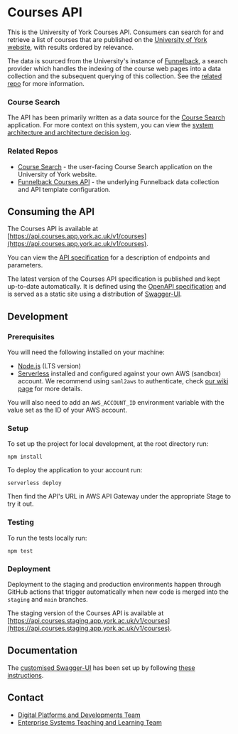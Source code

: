 # Courses API

This is the University of York Courses API. Consumers can search for and retrieve a list of courses that are published on the [University of York website](https://www.york.ac.uk), with results ordered by relevance.

The data is sourced from the University's instance of [Funnelback](https://www.funnelback.com/home), a search provider which handles the indexing of the course web pages into a data collection and the subsequent querying of this collection. See the [related repo](https://github.com/university-of-york/uoy-config-funnelback-courses) for more information.

### Course Search

The API has been primarily written as a data source for the [Course Search](https://github.com/university-of-york/uoy-app-course-search) application. For more context on this system, you can view the [system architecture and architecture decision log](https://github.com/university-of-york/uoy-app-course-search/wiki).

### Related Repos

- [Course Search](https://github.com/university-of-york/uoy-app-course-search) - the user-facing Course Search application on the University of York website.
- [Funnelback Courses API](https://github.com/university-of-york/uoy-config-funnelback-courses) - the underlying Funnelback data collection and API template configuration.

## Consuming the API

The Courses API is available at [https://api.courses.app.york.ac.uk/v1/courses](https://api.courses.app.york.ac.uk/v1/courses).

You can view the [API specification](https://university-of-york.github.io/uoy-api-courses/) for a description of endpoints and parameters.

The latest version of the Courses API specification is published and kept up-to-date automatically. It is defined using the [OpenAPI specification](https://swagger.io/docs/specification/about/) and is served as a static site using a distribution of [Swagger-UI](https://github.com/swagger-api/swagger-ui/tree/master/dist).

## Development

### Prerequisites

You will need the following installed on your machine:

- [Node.js](https://nodejs.org/en/download/) (LTS version)
- [Serverless](https://www.serverless.com/framework/docs/providers/aws/guide/installation/) installed and configured against your own AWS (sandbox) account. We recommend using `saml2aws` to authenticate, check [our wiki page](https://wiki.york.ac.uk/display/AWS/2.+Command+Line+Access) for more details.

You will also need to add an `AWS_ACCOUNT_ID` environment variable with the value set as the ID of your AWS account.

### Setup

To set up the project for local development, at the root directory run:

```
npm install
```

To deploy the application to your account run:

```
serverless deploy
```

Then find the API's URL in AWS API Gateway under the appropriate Stage to try it out.

### Testing

To run the tests locally run:

```
npm test
```

### Deployment

Deployment to the staging and production environments happen through GitHub actions that trigger automatically when new code is merged into the `staging` and `main` branches.

The staging version of the Courses API is available at [https://api.courses.staging.app.york.ac.uk/v1/courses](https://api.courses.staging.app.york.ac.uk/v1/courses).

## Documentation

The [customised Swagger-UI](https://university-of-york.github.io/uoy-config-funnelback-courses/) has been set up by following [these instructions](https://wiki.york.ac.uk/display/ittechdocs/Hosting+API+Documentation+with+Swagger+UI).

## Contact

- [Digital Platforms and Developments Team](mailto:marketing-support@york.ac.uk)
- [Enterprise Systems Teaching and Learning Team](mailto:esg-teaching-and-learning-group@york.ac.uk)
